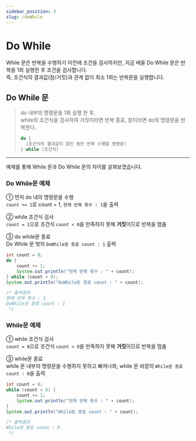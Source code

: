 ```yaml
---
sidebar_position: 3
slug: /doWhile
---
```


# Do While

While 문은 반복을 수행하기 이전에 조건을 검사하지만, 
지금 배울 Do While 문은 반복을 1회 실행한 후 조건을 검사합니다.  
즉, 조건식의 결과값(참/거짓)과 관계 없이 최소 1회는 반복문을 실행합니다.

## Do While 문
> do 내부의 명령문을 1회 실행 한 후,  
> while의 조건식을 검사하여 거짓이라면 반복 종료, 참이라면 do의 명령문을 반복한다.
> ```java
> do {
>   (조건식의 결과값이 참인 동안 반복 수행할 명령문)
> } while (조건식)
> ``` 

****

예제를 통해 While 문과 Do While 문의 차이를 살펴보겠습니다.

### Do While문 예제 

① 먼저 do 내의 명령문을 수행  
`count += 1`로 count = 1, `현재 반복 횟수 : 1`을 출력  

② while 조건식 검사  
`count = 1`으로 조건식 `count < 0`을 만족하지 못해 **거짓**이므로 반복을 멈춤

③ do while문 종료  
Do While 문 밖의 `DoWhile문 종료 count : 1` 출력

```java
int count = 0;
do {
    count += 1;
    System.out.println("현재 반복 횟수 : " + count);
} while (count < 0);
System.out.println("DoWhile문 종료 count : " + count);

/* 출력결과
현재 반복 횟수 : 1
DoWhile문 종료 count : 1
 */
```

### While문 예제

① while 조건식 검사  
`count = 0`으로 조건식 `count < 0`을 만족하지 못해 **거짓**이므로 반복을 멈춤

③ while문 종료  
while 문 내부의 명령문을 수행하지 못하고 빠져나와, while 문 바깥의 `While문 종료 count : 0`을 출력

```java
int count = 0;
while (count < 0) {
    count += 1;
    System.out.println("현재 반복 횟수 : " + count);
} 
System.out.println("While문 종료 count : " + count);

/* 출력결과
While문 종료 count : 0
 */
```
